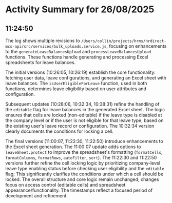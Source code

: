 # Activity Summary for 26/08/2025

## 11:24:50
The log shows multiple revisions to `/Users/collin/projects/hrms/hrdirect-mcs-api/src/services/bulk_uploads.service.js`, focusing on enhancements to the `generateLeaveBalancesUpload` and `processLeaveBalancesUpload` functions.  These functions handle generating and processing Excel spreadsheets for leave balances.

The initial versions (10:26:05, 10:26:19) establish the core functionality: fetching user data, leave configurations, and generating an Excel sheet with leave balances.  The `isUserEligibleForLeave` function, used in both functions, determines leave eligibility based on user attributes and configuration.


Subsequent updates (10:28:06, 10:32:34, 10:38:31) refine the handling of the `editable` flag for leave balances in the generated Excel sheet.  The logic ensures that cells are locked (non-editable) if the leave type is disabled at the company level or if the user is not eligible for that leave type, based on the existing user's leave record or configuration. The 10:32:34 version clearly documents the conditions for locking a cell.


The final versions (11:00:07, 11:22:30, 11:22:50) introduce enhancements to the Excel sheet generation. The 11:00:07 update adds options to `leaveSheet.protect` to improve the spreadsheet's formatting (`formatCells`, `formatColumns`, `formatRows`, `autoFilter`, `sort`).  The 11:22:30 and 11:22:50 versions further refine the cell locking logic by prioritizing company-level leave type enabling status before checking user eligibility and the `editable` flag;  This significantly clarifies the conditions under which a cell should be locked.  The overall structure and core logic remain unchanged; changes focus on access control (editable cells) and spreadsheet appearance/functionality.  The timestamps reflect a focused period of development and refinement.
